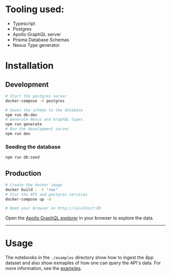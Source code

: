 # Tooling used:
- Typescript
- Postgres
- Apollo GraphQL server
- Prisma Database Schemas
- Nexus Type generator

# Installation
## Development
```bash
# Start the postgres server
docker-compose -d postgres

# Saves the schema to the database
npm run db:dev
# Generate Nexus and GraphQL types
npm run generate
# Run the development server
npm run dev 
```

### Seeding the database
```bash
npm run db:seed
```

## Production
```bash
# Create the docker image
docker build . -t "rws"
# Star the API and postgres services
docker-compose up -d

# Open your browser on http://localhost:80
```
Open the [Apollo GraphQL explorer](http://localhost:80) in your browser to explore the data.

---
# Usage
The notebooks in the `./examples` directory show how to ingest the 4pp dataset and also show exmaples of how one can query the API's data. For more information, see the [examples](./examples).